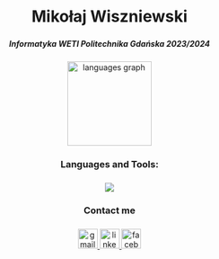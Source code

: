 <h1 align="center">Mikołaj Wiszniewski</h1>

###

<h5 align="center">Informatyka WETI Politechnika Gdańska  2023/2024</h5>

###

<div align="center">
  <img src="https://github-readme-stats-weeshshs-projects.vercel.app/api/top-langs?username=Weeshsh&locale=en&hide_title=false&layout=compact&card_width=320&langs_count=6&theme=dracula&hide_border=false" height="150" alt="languages graph"  />
</div>

###

<h3 align="center">Languages and Tools:</h3>

###

<p align="center">
  <a href="https://skillicons.dev">
    <img src="https://skillicons.dev/icons?i=cpp,c,python,java,git,linux" />
  </a>
</p>

###

<h3 align="center">Contact me</h3>

###

<div align="center">
  <a href="mailto:mikowisz@gmail.com" target="_blank">
    <img src="https://img.shields.io/static/v1?message=Gmail&logo=gmail&label=&color=D14836&logoColor=white&labelColor=&style=for-the-badge" height="35" alt="gmail logo"  />
  </a>
  <a href="https://www.linkedin.com/in/miko%C5%82aj-wiszniewski-aa6293292/" target="_blank">
    <img src="https://img.shields.io/static/v1?message=LinkedIn&logo=linkedin&label=&color=0077B5&logoColor=white&labelColor=&style=for-the-badge" height="35" alt="linkedin logo"  />
  </a>
  <a href="https://fb.com/mikolajwiszniewskii" target="_blank">
    <img src="https://img.shields.io/static/v1?message=Facebook&logo=facebook&label=&color=1877F2&logoColor=white&labelColor=&style=for-the-badge" height="35" alt="facebook logo"  />
  </a>
</div>
